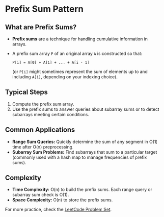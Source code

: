 # Prefix Sum Pattern

## What are Prefix Sums?
- **Prefix sums** are a technique for handling cumulative information in arrays.
- A prefix sum array `P` of an original array `A` is constructed so that:

	```
	P[i] = A[0] + A[1] + ... + A[i - 1]
	```
	(or `P[i]` might sometimes represent the sum of elements up to and including `A[i]`, depending on your indexing choice).

## Typical Steps
1. Compute the prefix sum array.
2. Use the prefix sums to answer queries about subarray sums or to detect subarrays meeting certain conditions.

## Common Applications
- **Range Sum Queries:** Quickly determine the sum of any segment in O(1) time after O(n) preprocessing.
- **Subarray Sum Problems:** Find subarrays that sum to a particular target (commonly used with a hash map to manage frequencies of prefix sums).

## Complexity
- **Time Complexity:** O(n) to build the prefix sums. Each range query or subarray sum check is O(1).
- **Space Complexity:** O(n) to store the prefix sums.

For more practice, check the 
[LeetCode Problem Set](https://dilipkumar.medium.com/prefix-sum-coding-pattern-1f3a12be5038).